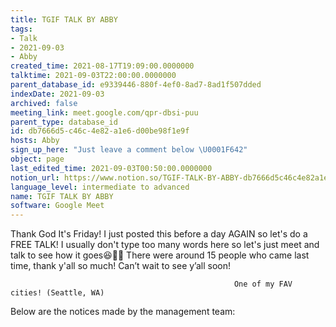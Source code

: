 ```yaml
---
title: TGIF TALK BY ABBY
tags:
- Talk
- 2021-09-03
- Abby
created_time: 2021-08-17T19:09:00.0000000
talktime: 2021-09-03T22:00:00.0000000
parent_database_id: e9339446-880f-4ef0-8ad7-8ad1f507dded
indexDate: 2021-09-03
archived: false
meeting_link: meet.google.com/qpr-dbsi-puu
parent_type: database_id
id: db7666d5-c46c-4e82-a1e6-d00be98f1e9f
hosts: Abby
sign_up_here: "Just leave a comment below \U0001F642"
object: page
last_edited_time: 2021-09-03T00:50:00.0000000
notion_url: https://www.notion.so/TGIF-TALK-BY-ABBY-db7666d5c46c4e82a1e6d00be98f1e9f
language_level: intermediate to advanced
name: TGIF TALK BY ABBY
software: Google Meet
---
```


Thank God It's Friday! I just posted this before a day AGAIN so let's do a FREE TALK!
I usually don't type too many words here so let's just meet and talk to see how it goes😆👍🏻
There were around 15 people who came last time, thank y'all so much!
Can’t wait to see y’all soon!




                                                      One of my FAV cities! (Seattle, WA)







Below are the notices made by the management team: 


